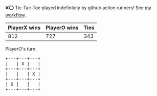 :x::o: Tic-Tac-Toe played indefinitely by github action runners! See [my workflow](.github/workflows/play.yaml).

|PlayerX wins|PlayerO wins|Ties|
|-|-|-|
|812|727|343|

PlayerO's turn.

<pre>
+---+---+---+
|   | X |   |
+---+---+---+
|   |   | X |
+---+---+---+
| O |   |   |
+---+---+---+
</pre>